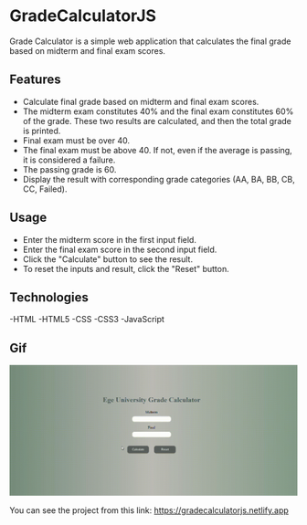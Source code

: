 # GradeCalculatorJS

Grade Calculator is a simple web application that calculates the final grade based on midterm and final exam scores.

## Features

- Calculate final grade based on midterm and final exam scores.
- The midterm exam constitutes 40% and the final exam constitutes 60% of the grade. These two results are       calculated, and then the total grade is printed.
- Final exam must be over 40.
- The final exam must be above 40. If not, even if the average is passing, it is considered a failure.
- The passing grade is 60.
- Display the result with corresponding grade categories (AA, BA, BB, CB, CC, Failed).

## Usage
- Enter the midterm score in the first input field.
- Enter the final exam score in the second input field.
- Click the "Calculate" button to see the result.
- To reset the inputs and result, click the "Reset" button.

## Technologies
-HTML -HTML5 -CSS -CSS3 -JavaScript

## Gif
![](not.gif)


You can see the project from this link: https://gradecalculatorjs.netlify.app